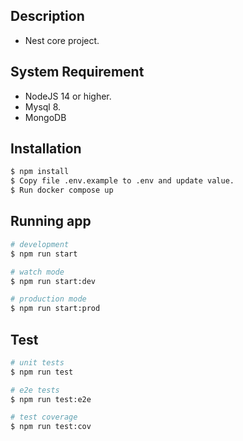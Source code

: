 ## Description
- Nest core project.
## System Requirement
- NodeJS 14 or higher.
- Mysql 8.
- MongoDB

## Installation
```bash
$ npm install
$ Copy file .env.example to .env and update value.
$ Run docker compose up
```

## Running app
```bash
# development
$ npm run start

# watch mode
$ npm run start:dev

# production mode
$ npm run start:prod
```

## Test
```bash
# unit tests
$ npm run test

# e2e tests
$ npm run test:e2e

# test coverage
$ npm run test:cov
```